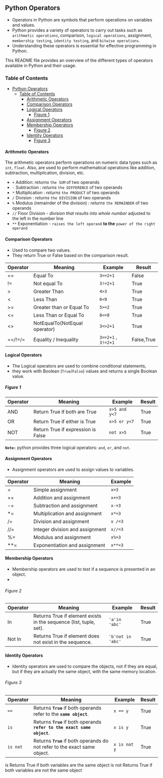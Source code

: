 ## Python Operators

- Operators in Python are symbols that perform operations on variables and values.
- Python provides a variety of operators to carry out tasks such as `arithmetic operations`, comparison, `logical operations`, assignment, `membership testing`, ``identity testing``, and `bitwise operations`. 
- Understanding these operators is essential for effective programming in Python.

This README file provides an overview of the different types of operators available in Python and their usage.

### Table of Contents
- [Python Operators](#python-operators)
  - [Table of Contents](#table-of-contents)
    - [Arithmetic Operators ](#arithmetic-operators-)
    - [Comparison Operators](#comparison-operators)
    - [Logical Operators](#logical-operators)
      - [Figure 1](#figure-1)
    - [Assignment Operators](#assignment-operators)
    - [Membership Operators](#membership-operators)
        - [Figure 2](#figure-2)
    - [Identity Operators](#identity-operators)
        - [Figure 3](#figure-3)

#### Arithmetic Operators <a name="arithmetic-operators"></a>

The arithmetic operators perform operations on numeric data types such as `int`, `float`. 
Also, are used to perform mathematical operations like addition, subtraction, multiplication, division, etc.

- `+` Addition: *returns* `the SUM` of two operands
- `-` Subtraction : *returns* `the DIFFERENCE` of two operands
- `*` Multiplication : *returns*  `the PRODUCT` of two operands
- `/` Division : *returns* `the DIVISION` of two operands
- `%` Modulus (remainder of the division) : *returns* `the REMAINDER` of two operands
- `//` Floor Division - *division that results into whole number* adjusted to the left in the number line
- `**` Exponentiation - ``raises the left operand`` **to the** `power of the right operand`

#### Comparison Operators
- Used to compare two values. 
- They return True or False based on the comparison result.

|Operator | Meaning                   | Example     | Result |
|---------|----------------------------|--------------|--------|
| ==      | Equal To                                     | `3==2+1`  | False  |
| !=      | Not equal To                | `3!=2+1`   | True   |
| >       | Greater Than                             | `4>3`        | True   |
| <       | Less Than                                                            | `6<9`         | True   |
| >=      | Greater than or Equal To               | `5>=2`                   | True   |
| <=      | Less Than or Equal To              | `8<=8`                                          | True   |
| <>      | NotEqualTo(NotEqual operator)           | `3<>2+1`                                     | True   |
| ==/!=/= | Equality / Inequality            | `3==2+1` , `3!=2+1` | False,True |   

#### Logical Operators
- The Logical operators are used to combine conditional statements, 
- they work with Boolean (`True`/`False`) values and returns a single Boolean value.

##### Figure 1
|Operator | Meaning                   | Example     | Result |
|---------|----------------------------|--------------|--------|
| AND     | Return True if both are True | `x>5 and y<7`  | True  |
| OR      | Return True if either is True | `x>5 or y<7`   | True  |
| NOT     | Return True if expression is False | `not x>5`   | True  |

**`Note:`** python provides three logical operators: `and`, `or`, and `not`.

<!-- Assignment Operators
Assignment operators are used to assign values to variables -->
#### Assignment Operators
- Assignment operators are used to assign values to variables.

|Operator | Meaning                   | Example     |
|---------|----------------------------|--------------|
| =       | Simple assignment          | `x=3`       | None   |
| +=      | Addition and assignment       | `x+=3`      | None   |
| -=      | Subtraction and assignment  | `x-=3`      | None   |
| *=      | Multiplication and assignment | `x*=3`      | None   |
| /=      | Division and assignment     | `x /=3` | None |
| //=     | Integer division and assignment | `x//=3` | None |
| %=      | Modulus and assignment | `x%=3` | None |
| **=     | Exponentiation and assignment | `x**=3` | None |

#### Membership Operators
- Membership operators are used to test if a sequence is presented in an object.
- 
###### Figure 2
|Operator | Meaning                   | Example     | Result |
|---------|----------------------------|--------------|--------|
| In      | Returns True if element exists in the sequence (list, tuple, set). | `'a'in 'abc'` | True   | |
| Not In  | Returns True if element does not exist in the sequence.             |`'b'not in 'abc'` | True   | |

#### Identity Operators
- Identity operators are used to compare the objects, not if they are equal, but if they are actually the same object, with the same memory location.

###### Figure 3
|Operator | Meaning                   | Example     | Result |
|---------|----------------------------|--------------|--------|
| `==`      | Returns **`True`** if both operands refer to the **`same object`**. | `x == y`    | True   |
| `is`      | Returns **`True`** if both operands **`refer to the exact same object`**. | `x is y` | True   |
| `is not` | Returns **`True`** if both operands do not refer to the exact same object. | `x is not y` | True   |


is Returns True if both variables are the same object
is not Returns True if both variables are not the same object

